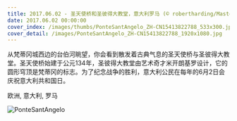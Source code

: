 ```yaml
---
title: 2017.06.02 - 圣天使桥和圣彼得大教堂，意大利罗马 (© robertharding/Masterfile)
date: 2017.06.02 00:00:00
cover_index: /images/thumbs/PonteSantAngelo_ZH-CN15413822788_533x300.jpg
cover_detail: /images/PonteSantAngelo_ZH-CN15413822788_1920x1080.jpg
---
```


从梵蒂冈城西边的台伯河眺望，你会看到散发着古典气息的圣天使桥与圣彼得大教堂。圣天使桥始建于公元134年，圣彼得大教堂由艺术奇才米开朗基罗设计，它的圆形穹顶是梵蒂冈的标志。为了纪念战争的胜利，意大利公民在每年的6月2日会庆祝意大利共和国日。

欧洲, 意大利, 罗马

![PonteSantAngelo](/images/PonteSantAngelo_ZH-CN15413822788_1920x1080.jpg)
